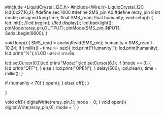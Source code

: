 #include <LiquidCrystal_I2C.h>
#include<Wire.h>
LiquidCrystal_I2C lcd(0x27,16,2);
#define sec 1000
#define SMS_pin A0 
#define reray_pin 8
int mode;
unsigned long  time;
float SMS_read;
float humanity;
void setup() {
  lcd.init();
  //lcd.begin();
  //lcd.display();
  lcd.backlight();
  pinMode(reray_pin,OUTPUT);
  pinMode(SMS_pin,INPUT);
  Serial.begin(9600);
}

void loop() {
SMS_read = analogRead(SMS_pin);
humanity = SMS_read / 10.24;
if ( millis() - time >= sec){
   lcd.print("Humanity:"); lcd.print(humanity); lcd.print("%");//LCD เเสดงค่า ความชื้น
   
   
   lcd.setCursor(0,1);lcd.print("Mode:");lcd.setCursor(6,1);
    if (mode == 0)
    {
      lcd.print("OFF");
    }
    else
    {
     lcd.print("OPEN");
    }
   delay(500);
   lcd.clear();
   time = millis();
}

if (humanity < 70)
{
  open();
}
else{
  off();
}

}


void off(){
  digitalWrite(reray_pin,1);
  mode = 0;
}
void open(){
digitalWrite(reray_pin,0);
 mode = 1;
}
